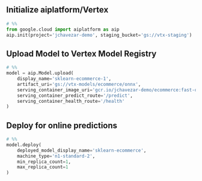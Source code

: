 ## Initialize aiplatform/Vertex

```python
# %%
from google.cloud import aiplatform as aip
aip.init(project='jchavezar-demo', staging_bucket='gs://vtx-staging')
```

## Upload Model to Vertex Model Registry

```python
# %%
model = aip.Model.upload(
    display_name='sklearn-ecommerce-1',
    artifact_uri='gs://vtx-models/ecommerce/onnx',
    serving_container_image_uri='gcr.io/jchavezar-demo/ecommerce:fast-onnx',
    serving_container_predict_route='/predict',
    serving_container_health_route='/health'
)
```

## Deploy for online predictions

```python
# %%
model.deploy(
    deployed_model_display_name='sklearn-ecommerce',
    machine_type='n1-standard-2',
    min_replica_count=1,
    max_replica_count=1
)
```
